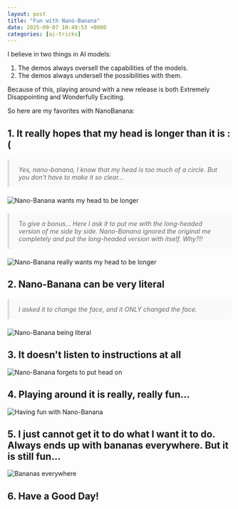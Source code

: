 ```yaml
---
layout: post
title: "Fun with Nano-Banana"
date: 2025-09-07 10:49:53 +0800
categories: [ai-tricks]
---
```


<style>
.post-content {
  font-size: 1.15em;
  line-height: 1.7;
}
.post-content h2 {
  font-size: 1.5em;
  margin-top: 1.5em;
}
.commentary {
  display: block;
  padding: 1em 1.5em;
  margin: 1.5em 0;
  background: #f9f9f9;
  border-left: 4px solid #ddd;
  font-style: italic;
  color: #666;
}
</style>

I believe in two things in AI models:

1. The demos always oversell the capabilities of the models.
2. The demos always undersell the possibilities with them.

Because of this, playing around with a new release is both Extremely Disappointing and Wonderfully Exciting.

So here are my favorites with NanoBanana:

## 1. It really hopes that my head is longer than it is :(

<span class="commentary">Yes, nano-banana, I know that my head is too much of a circle. But you don't have to make it so clear...</span>

![Nano-Banana wants my head to be longer](/assets/post_pictures/2025-09-07-nano-banana/nano-banana-long-head-1.png)

<span class="commentary">To give a bonus... Here I ask it to put me with the long-headed version of me side by side. Nano-Banana ignored the original me completely and put the long-headed version with itself. Why?!!</span>
![Nano-Banana really wants my head to be longer](/assets/post_pictures/2025-09-07-nano-banana/nano-banana-long-head-2.png)

## 2. Nano-Banana can be very literal

<span class="commentary">I asked it to change the face, and it ONLY changed the face.</span>

![Nano-Banana being literal](/assets/post_pictures/2025-09-07-nano-banana/nano-banana-literal.png)

## 3. It doesn't listen to instructions at all

![Nano-Banana forgets to put head on](/assets/post_pictures/2025-09-07-nano-banana/nano-banana-no-head.png)

## 4. Playing around it is really, really fun...

![Having fun with Nano-Banana](/assets/post_pictures/2025-09-07-nano-banana/nano-banana-fun.png)

## 5. I just cannot get it to do what I want it to do. Always ends up with bananas everywhere. But it is still fun...

![Bananas everywhere](/assets/post_pictures/2025-09-07-nano-banana/nano-banana-everywhere.png)

## 6. Have a Good Day!
